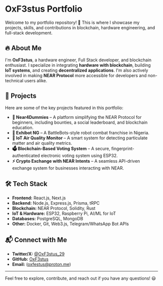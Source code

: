 # OxF3stus Portfolio

Welcome to my portfolio repository! 🚀 This is where I showcase my projects, skills, and contributions in blockchain, hardware engineering, and full-stack development.

## 🔥 About Me
I'm **OxF3stus**, a hardware engineer, Full Stack developer, and blockchain enthusiast. I specialize in integrating **hardware with blockchain**, building **IoT systems**, and creating **decentralized applications**. I'm also actively involved in making **NEAR Protocol** more accessible for developers and non-technical users alike.

## 📁 Projects
Here are some of the key projects featured in this portfolio:

- **🔗 Near4Dummies** – A platform simplifying the NEAR Protocol for beginners, including bounties, a social leaderboard, and blockchain education.
- **🤖 Exhibot NG** – A BattleBots-style robot combat franchise in Nigeria.
- **📡 IoT Air Quality Monitor** – A smart system for detecting particulate matter and air quality metrics.
- **🗳️ Blockchain-Based Voting System** – A secure, fingerprint-authenticated electronic voting system using ESP32.
- **⚡ Crypto Exchange with NEAR Intents** – A seamless API-driven exchange system for businesses interacting with NEAR.

## 🛠️ Tech Stack
- **Frontend:** React.js, Next.js
- **Backend:** Node.js, Express.js, Prisma, tRPC
- **Blockchain:** NEAR Protocol, Solidity, Rust
- **IoT & Hardware:** ESP32, Raspberry Pi, AI/ML for IoT
- **Databases:** PostgreSQL, MongoDB
- **Other:** Docker, Git, Web3.js, Telegram/WhatsApp Bot APIs

## 📬 Connect with Me
- **Twitter/X:** [@OxF3stus_29](https://twitter.com/OxF3stus_29)
- **GitHub:** [OxF3stus](https://github.com/OxF3stus)
- **Email:** (oxfestus@proton.me)

---
Feel free to explore, contribute, and reach out if you have any questions! 😃

